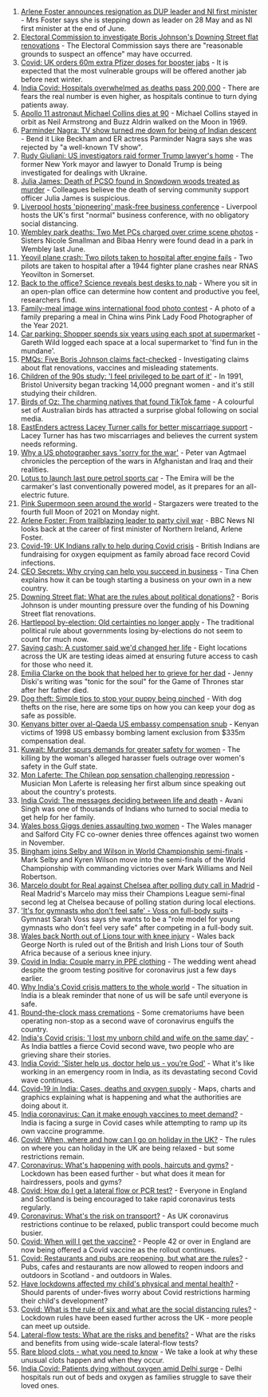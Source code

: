 1. [Arlene Foster announces resignation as DUP leader and NI first minister](https://www.bbc.co.uk/news/uk-northern-ireland-56910045) - Mrs Foster says she is stepping down as leader on 28 May and as NI first minister at the end of June.
2. [Electoral Commission to investigate Boris Johnson's Downing Street flat renovations](https://www.bbc.co.uk/news/uk-politics-56915307) - The Electoral Commission says there are "reasonable grounds to suspect an offence" may have occurred.
3. [Covid: UK orders 60m extra Pfizer doses for booster jabs](https://www.bbc.co.uk/news/uk-56921018) - It is expected that the most vulnerable groups will be offered another jab before next winter.
4. [India Covid: Hospitals overwhelmed as deaths pass 200,000](https://www.bbc.co.uk/news/world-asia-56919924) - There are fears the real number is even higher, as hospitals continue to turn dying patients away.
5. [Apollo 11 astronaut Michael Collins dies at 90](https://www.bbc.co.uk/news/world-us-canada-56921562) - Michael Collins stayed in orbit as Neil Armstrong and Buzz Aldrin walked on the Moon in 1969.
6. [Parminder Nagra: TV show turned me down for being of Indian descent](https://www.bbc.co.uk/news/entertainment-arts-56915260) - Bend it Like Beckham and ER actress Parminder Nagra says she was rejected by "a well-known TV show".
7. [Rudy Giuliani: US investigators raid former Trump lawyer's home](https://www.bbc.co.uk/news/world-us-canada-56921179) - The former New York mayor and lawyer to Donald Trump is being investigated for dealings with Ukraine.
8. [Julia James: Death of PCSO found in Snowdown woods treated as murder](https://www.bbc.co.uk/news/uk-england-kent-56916344) - Colleagues believe the death of serving community support officer Julia James is suspicious.
9. [Liverpool hosts 'pioneering' mask-free business conference](https://www.bbc.co.uk/news/business-56915697) - Liverpool hosts the UK's first "normal" business conference, with no obligatory social distancing.
10. [Wembley park deaths: Two Met PCs charged over crime scene photos](https://www.bbc.co.uk/news/uk-england-london-56916822) - Sisters Nicole Smallman and Bibaa Henry were found dead in a park in Wembley last June.
11. [Yeovil plane crash: Two pilots taken to hospital after engine fails](https://www.bbc.co.uk/news/uk-england-somerset-56920390) - Two pilots are taken to hospital after a 1944 fighter plane crashes near RNAS Yeovilton in Somerset.
12. [Back to the office? Science reveals best desks to nab](https://www.bbc.co.uk/news/health-56886313) - Where you sit in an open-plan office can determine how content and productive you feel, researchers find.
13. [Family-meal image wins international food photo contest](https://www.bbc.co.uk/news/in-pictures-56820167) - A photo of a family preparing a meal in China wins Pink Lady Food Photographer of the Year 2021.
14. [Car parking: Shopper spends six years using each spot at supermarket](https://www.bbc.co.uk/news/uk-england-london-56916050) - Gareth Wild logged each space at a local supermarket to 'find fun in the mundane'.
15. [PMQs: Five Boris Johnson claims fact-checked](https://www.bbc.co.uk/news/56915918) - Investigating claims about flat renovations, vaccines and misleading statements.
16. [Children of the 90s study: 'I feel privileged to be part of it'](https://www.bbc.co.uk/news/uk-56901164) - In 1991, Bristol University began tracking 14,000 pregnant women - and it's still studying their children.
17. [Birds of Oz: The charming natives that found TikTok fame](https://www.bbc.co.uk/news/world-australia-56883027) - A colourful set of Australian birds has attracted a surprise global following on social media.
18. [EastEnders actress Lacey Turner calls for better miscarriage support](https://www.bbc.co.uk/news/uk-56904891) - Lacey Turner has has two miscarriages and believes the current system needs reforming.
19. [Why a US photographer says 'sorry for the war'](https://www.bbc.co.uk/news/world-us-canada-56859337) - Peter van Agtmael chronicles the perception of the wars in Afghanistan and Iraq and their realities.
20. [Lotus to launch last pure petrol sports car](https://www.bbc.co.uk/news/business-56906504) - The Emira will be the carmaker's last conventionally powered model, as it prepares for an all-electric future.
21. [Pink Supermoon seen around the world](https://www.bbc.co.uk/news/in-pictures-56900164) - Stargazers were treated to the fourth full Moon of 2021 on Monday night.
22. [Arlene Foster: From trailblazing leader to party civil war](https://www.bbc.co.uk/news/uk-northern-ireland-38320780) - BBC News NI looks back at the career of first minister of Northern Ireland, Arlene Foster.
23. [Covid-19: UK Indians rally to help during Covid crisis](https://www.bbc.co.uk/news/uk-56909285) - British Indians are fundraising for oxygen equipment as family abroad face record Covid infections.
24. [CEO Secrets: Why crying can help you succeed in business](https://www.bbc.co.uk/news/business-56683783) - Tina Chen explains how it can be tough starting a business on your own in a new country.
25. [Downing Street flat: What are the rules about political donations?](https://www.bbc.co.uk/news/uk-politics-56893165) - Boris Johnson is under mounting pressure over the funding of his Downing Street flat renovations.
26. [Hartlepool by-election: Old certainties no longer apply](https://www.bbc.co.uk/news/uk-politics-56859750) - The traditional political rule about governments losing by-elections do not seem to count for much now.
27. [Saving cash: A customer said we'd changed her life](https://www.bbc.co.uk/news/business-56892375) - Eight locations across the UK are testing ideas aimed at ensuring future access to cash for those who need it.
28. [Emilia Clarke on the book that helped her to grieve for her dad](https://www.bbc.co.uk/news/entertainment-arts-56843499) - Jenny Diski's writing was "tonic for the soul" for the Game of Thrones star after her father died.
29. [Dog theft: Simple tips to stop your puppy being pinched](https://www.bbc.co.uk/news/newsbeat-56899774) - With dog thefts on the rise, here are some tips on how you can keep your dog as safe as possible.
30. [Kenyans bitter over al-Qaeda US embassy compensation snub](https://www.bbc.co.uk/news/world-africa-56759771) - Kenyan victims of 1998 US embassy bombing lament exclusion from $335m compensation deal.
31. [Kuwait: Murder spurs demands for greater safety for women](https://www.bbc.co.uk/news/world-middle-east-56899653) - The killing by the woman's alleged harasser fuels outrage over women's safety in the Gulf state.
32. [Mon Laferte: The Chilean pop sensation challenging repression](https://www.bbc.co.uk/news/world-latin-america-56899171) - Musician Mon Laferte is releasing her first album since speaking out about the country's protests.
33. [India Covid: The messages deciding between life and death](https://www.bbc.co.uk/news/world-asia-india-56882037) - Avani Singh was one of thousands of Indians who turned to social media to get help for her family.
34. [Wales boss Giggs denies assaulting two women](https://www.bbc.co.uk/news/uk-wales-56911812) - The Wales manager and Salford City FC co-owner denies three offences against two women in November.
35. [Bingham joins Selby and Wilson in World Championship semi-finals](https://www.bbc.co.uk/sport/snooker/56917371) - Mark Selby and Kyren Wilson move into the semi-finals of the World Championship with commanding victories over Mark Williams and Neil Robertson.
36. [Marcelo doubt for Real against Chelsea after polling duty call in Madrid](https://www.bbc.co.uk/sport/football/56915346) - Real Madrid's Marcelo may miss their Champions League semi-final second leg at Chelsea because of polling station during local elections.
37. ['It's for gymnasts who don't feel safe' - Voss on full-body suits](https://www.bbc.co.uk/sport/gymnastics/56906863) - Gymnast Sarah Voss says she wants to be a "role model for young gymnasts who don't feel very safe" after competing in a full-body suit.
38. [Wales back North out of Lions tour with knee injury](https://www.bbc.co.uk/sport/rugby-union/56913566) - Wales back George North is ruled out of the British and Irish Lions tour of South Africa because of a serious knee injury.
39. [Covid in India: Couple marry in PPE clothing](https://www.bbc.co.uk/news/world-asia-india-56916354) - The wedding went ahead despite the groom testing positive for coronavirus just a few days earlier.
40. [Why India's Covid crisis matters to the whole world](https://www.bbc.co.uk/news/world-asia-india-56907007) - The situation in India is a bleak reminder that none of us will be safe until everyone is safe.
41. [Round-the-clock mass cremations](https://www.bbc.co.uk/news/in-pictures-56913348) - Some crematoriums have been operating non-stop as a second wave of coronavirus engulfs the country.
42. [India's Covid crisis: 'I lost my unborn child and wife on the same day'](https://www.bbc.co.uk/news/world-asia-india-56908383) - As India battles a fierce Covid second wave, two people who are grieving share their stories.
43. [India Covid: 'Sister help us, doctor help us - you’re God'](https://www.bbc.co.uk/news/world-asia-india-56901163) - What it's like working in an emergency room in India, as its devastating second Covid wave continues.
44. [Covid-19 in India: Cases, deaths and oxygen supply](https://www.bbc.co.uk/news/world-asia-india-56891016) - Maps, charts and graphics explaining what is happening and what the authorities are doing about it.
45. [India coronavirus: Can it make enough vaccines to meet demand?](https://www.bbc.co.uk/news/world-asia-india-55571793) - India is facing a surge in Covid cases while attempting to ramp up its own vaccine programme.
46. [Covid: When, where and how can I go on holiday in the UK?](https://www.bbc.co.uk/news/explainers-52646738) - The rules on where you can holiday in the UK are being relaxed - but some restrictions remain.
47. [Coronavirus: What's happening with pools, haircuts and gyms?](https://www.bbc.co.uk/news/explainers-53349989) - Lockdown has been eased further - but what does it mean for hairdressers, pools and gyms?
48. [Covid: How do I get a lateral flow or PCR test?](https://www.bbc.co.uk/news/health-51943612) - Everyone in England and Scotland is being encouraged to take rapid coronavirus tests regularly.
49. [Coronavirus: What's the risk on transport?](https://www.bbc.co.uk/news/health-51736185) - As UK coronavirus restrictions continue to be relaxed, public transport could become much busier.
50. [Covid: When will I get the vaccine?](https://www.bbc.co.uk/news/health-55045639) - People 42 or over in England are now being offered a Covid vaccine as the rollout continues.
51. [Covid: Restaurants and pubs are reopening, but what are the rules?](https://www.bbc.co.uk/news/business-52977388) - Pubs, cafes and restaurants are now allowed to reopen indoors and outdoors in Scotland - and outdoors in Wales.
52. [Have lockdowns affected my child's physical and mental health?](https://www.bbc.co.uk/news/explainers-55936928) - Should parents of under-fives worry about Covid restrictions harming their child's development?
53. [Covid: What is the rule of six and what are the social distancing rules?](https://www.bbc.co.uk/news/uk-51506729) - Lockdown rules have been eased further across the UK - more people can meet up outside.
54. [Lateral-flow tests: What are the risks and benefits?](https://www.bbc.co.uk/news/56675624) - What are the risks and benefits from using wide-scale lateral-flow tests?
55. [Rare blood clots - what you need to know](https://www.bbc.co.uk/news/health-56674796) - We take a look at why these unusual clots happen and when they occur.
56. [India Covid: Patients dying without oxygen amid Delhi surge](https://www.bbc.co.uk/news/56876695) - Delhi hospitals run out of beds and oxygen as families struggle to save their loved ones.
